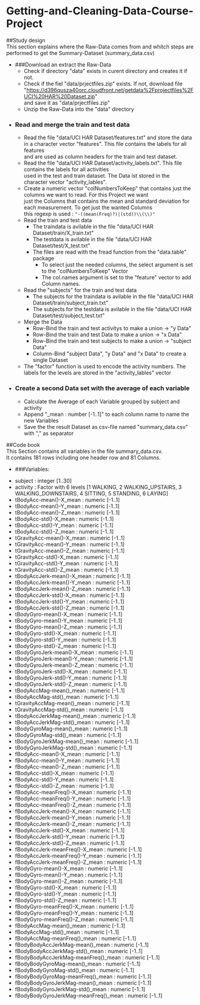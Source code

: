 # Getting-and-Cleaning-Data-Course-Project

##Study design  
This section explains where the Raw-Data comes from and whitch steps are performed to get the Summary-Dataset (summary_data.csv)

* ###Download an extract the Raw-Data
    + Check if directory "data" exists in curent directory and creates it if not.
    + Check if the fiel "data/prjectfiles.zip" exists. If not, download file   
"https://d396qusza40orc.cloudfront.net/getdata%2Fprojectfiles%2FUCI%20HAR%20Dataset.zip"  
and save it as "data/prjectfiles.zip"
    + Unzip the Raw-Data into the "data" directory 
* ### Read and merge the train and test data
	+ Read the file "data/UCI HAR Dataset/features.txt" and store the data in a character vector "features". This file contains the labels for all features   
	and are used as column headers for the train and test dataset. 
	+ Read the file "data/UCI HAR Dataset/activity_labels.txt". This file contains the labels for all activities  
	used in the test and train dataset. The Data ist stored in the character vector "activity_lables".
	+ Create a numeric vector "colNumbersToKeep" that contains just the columns we want to read. For this Project we want  
	just the Columns that contains the mean and standard deviation for each measurement. To get just the wanted Columns  
	this regexp is used : `"-((mean(Freq)?)|(std))\\(\\)"`
	+ Read the train and test data
		+ The traindata is avilable in the file "data/UCI HAR Dataset/train/X_train.txt"
		+ The testdata is avilable in the file "data/UCI HAR Dataset/test/X_test.txt"
		+ The files are read with the fread function from the "data.table" package
			+ To select just the needed columns, the select argument is set to the "colNumbersToKeep" Vector
			+ The col.names argument is set to the "feature" vector to add Column names.
	+  Read the "subjects" for the train and test data
		+ The subjects for the traindata is avilable in the file "data/UCI HAR Dataset/train/subject_train.txt"
		+ The subjects for the testdata is avilable in the file "data/UCI HAR Dataset/test/subject_test.txt"
	+ Merge the Data
		+ Row-Bind the train and test activitys to make a union -> "y Data"
		+ Row-Bind the train and test Data to make a union -> "x Data"
		+ Row-Bind the train and test subjects to make a union -> "subject Data"
		+ Column-Bind "subject Data", "y Data"  and "x Data" to create  a single Dataset
 	+ The "factor" function is used to encode the activity numbers. The labels for the levels are stored in the "activity_lables" vector
* ### Create a second Data set with the average of each variable
	+ Calculate the Average of each Variable grouped by subject and activity
	+ Append "_mean : number [-1..1]" to each column name to name the new Variables
	+ Save the the result Dataset as csv-file named "summary_data.csv" with "," as separator
 

		
##Code book  
This Section contains all variables in the file summary_data.csv.  
It contains 181 rows including one header row and 81 Columns.


* ###Variables:
+	subject : integer [1..30]
+	activity : Factor with 6 levels [1 WALKING, 2 WALKING_UPSTAIRS, 3 WALKING_DOWNSTAIRS, 4 SITTING, 5 STANDING, 6 LAYING] 
+	tBodyAcc-mean()-X_mean : numeric [-1..1]
+	tBodyAcc-mean()-Y_mean : numeric [-1..1]
+	tBodyAcc-mean()-Z_mean : numeric [-1..1]
+	tBodyAcc-std()-X_mean : numeric [-1..1]
+	tBodyAcc-std()-Y_mean : numeric [-1..1]
+	tBodyAcc-std()-Z_mean : numeric [-1..1]
+	tGravityAcc-mean()-X_mean : numeric [-1..1]
+	tGravityAcc-mean()-Y_mean : numeric [-1..1]
+	tGravityAcc-mean()-Z_mean : numeric [-1..1]
+	tGravityAcc-std()-X_mean : numeric [-1..1]
+	tGravityAcc-std()-Y_mean : numeric [-1..1]
+	tGravityAcc-std()-Z_mean : numeric [-1..1]
+	tBodyAccJerk-mean()-X_mean : numeric [-1..1]
+	tBodyAccJerk-mean()-Y_mean : numeric [-1..1]
+	tBodyAccJerk-mean()-Z_mean : numeric [-1..1]
+	tBodyAccJerk-std()-X_mean : numeric [-1..1]
+	tBodyAccJerk-std()-Y_mean : numeric [-1..1]
+	tBodyAccJerk-std()-Z_mean : numeric [-1..1]
+	tBodyGyro-mean()-X_mean : numeric [-1..1]
+	tBodyGyro-mean()-Y_mean : numeric [-1..1]
+	tBodyGyro-mean()-Z_mean : numeric [-1..1]
+	tBodyGyro-std()-X_mean : numeric [-1..1]
+	tBodyGyro-std()-Y_mean : numeric [-1..1]
+	tBodyGyro-std()-Z_mean : numeric [-1..1]
+	tBodyGyroJerk-mean()-X_mean : numeric [-1..1]
+	tBodyGyroJerk-mean()-Y_mean : numeric [-1..1]
+	tBodyGyroJerk-mean()-Z_mean : numeric [-1..1]
+	tBodyGyroJerk-std()-X_mean : numeric [-1..1]
+	tBodyGyroJerk-std()-Y_mean : numeric [-1..1]
+	tBodyGyroJerk-std()-Z_mean : numeric [-1..1]
+	tBodyAccMag-mean()_mean : numeric [-1..1]
+	tBodyAccMag-std()_mean : numeric [-1..1]
+	tGravityAccMag-mean()_mean : numeric [-1..1]
+	tGravityAccMag-std()_mean : numeric [-1..1]
+	tBodyAccJerkMag-mean()_mean : numeric [-1..1]
+	tBodyAccJerkMag-std()_mean : numeric [-1..1]
+	tBodyGyroMag-mean()_mean : numeric [-1..1]
+	tBodyGyroMag-std()_mean : numeric [-1..1]
+	tBodyGyroJerkMag-mean()_mean : numeric [-1..1]
+	tBodyGyroJerkMag-std()_mean : numeric [-1..1]
+	fBodyAcc-mean()-X_mean : numeric [-1..1]
+	fBodyAcc-mean()-Y_mean : numeric [-1..1]
+	fBodyAcc-mean()-Z_mean : numeric [-1..1]
+	fBodyAcc-std()-X_mean : numeric [-1..1]
+	fBodyAcc-std()-Y_mean : numeric [-1..1]
+	fBodyAcc-std()-Z_mean : numeric [-1..1]
+	fBodyAcc-meanFreq()-X_mean : numeric [-1..1]
+	fBodyAcc-meanFreq()-Y_mean : numeric [-1..1]
+	fBodyAcc-meanFreq()-Z_mean : numeric [-1..1]
+	fBodyAccJerk-mean()-X_mean : numeric [-1..1]
+	fBodyAccJerk-mean()-Y_mean : numeric [-1..1]
+	fBodyAccJerk-mean()-Z_mean : numeric [-1..1]
+	fBodyAccJerk-std()-X_mean : numeric [-1..1]
+	fBodyAccJerk-std()-Y_mean : numeric [-1..1]
+	fBodyAccJerk-std()-Z_mean : numeric [-1..1]
+	fBodyAccJerk-meanFreq()-X_mean : numeric [-1..1]
+	fBodyAccJerk-meanFreq()-Y_mean : numeric [-1..1]
+	fBodyAccJerk-meanFreq()-Z_mean : numeric [-1..1]
+	fBodyGyro-mean()-X_mean : numeric [-1..1]
+	fBodyGyro-mean()-Y_mean : numeric [-1..1]
+	fBodyGyro-mean()-Z_mean : numeric [-1..1]
+	fBodyGyro-std()-X_mean : numeric [-1..1]
+	fBodyGyro-std()-Y_mean : numeric [-1..1]
+	fBodyGyro-std()-Z_mean : numeric [-1..1]
+	fBodyGyro-meanFreq()-X_mean : numeric [-1..1]
+	fBodyGyro-meanFreq()-Y_mean : numeric [-1..1]
+	fBodyGyro-meanFreq()-Z_mean : numeric [-1..1]
+	fBodyAccMag-mean()_mean : numeric [-1..1]
+	fBodyAccMag-std()_mean : numeric [-1..1]
+	fBodyAccMag-meanFreq()_mean : numeric [-1..1]
+	fBodyBodyAccJerkMag-mean()_mean : numeric [-1..1]
+	fBodyBodyAccJerkMag-std()_mean : numeric [-1..1]
+	fBodyBodyAccJerkMag-meanFreq()_mean : numeric [-1..1]
+	fBodyBodyGyroMag-mean()_mean : numeric [-1..1]
+	fBodyBodyGyroMag-std()_mean : numeric [-1..1]
+	fBodyBodyGyroMag-meanFreq()_mean : numeric [-1..1]
+	fBodyBodyGyroJerkMag-mean()_mean : numeric [-1..1]
+	fBodyBodyGyroJerkMag-std()_mean : numeric [-1..1]
+	fBodyBodyGyroJerkMag-meanFreq()_mean : numeric [-1..1]
